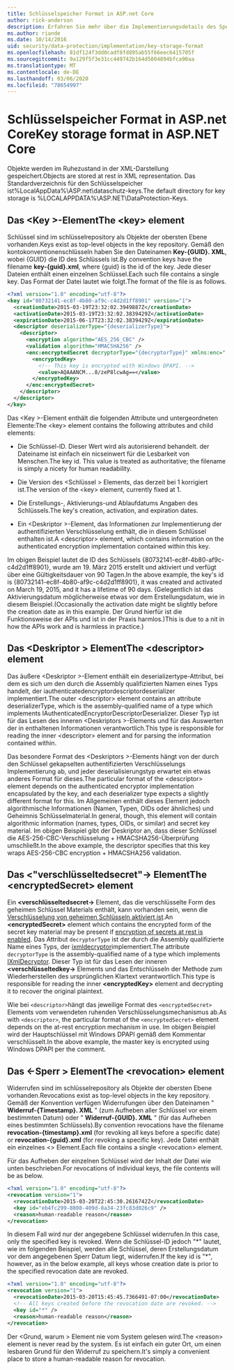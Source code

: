 ```yaml
---
title: Schlüsselspeicher Format in ASP.net Core
author: rick-anderson
description: Erfahren Sie mehr über die Implementierungsdetails des Speicher Formats für die ASP.net Core Datenschutz Schlüssel.
ms.author: riande
ms.date: 10/14/2016
uid: security/data-protection/implementation/key-storage-format
ms.openlocfilehash: 81df124f3dd0cadf8fd895ab55f66eec6415705f
ms.sourcegitcommit: 9a129f5f3e31cc449742b164d5004894bfca90aa
ms.translationtype: MT
ms.contentlocale: de-DE
ms.lasthandoff: 03/06/2020
ms.locfileid: "78654997"
---
```

# <a name="key-storage-format-in-aspnet-core"></a><span data-ttu-id="67ba7-103">Schlüsselspeicher Format in ASP.net Core</span><span class="sxs-lookup"><span data-stu-id="67ba7-103">Key storage format in ASP.NET Core</span></span>

<a name="data-protection-implementation-key-storage-format"></a>

<span data-ttu-id="67ba7-104">Objekte werden im Ruhezustand in der XML-Darstellung gespeichert.</span><span class="sxs-lookup"><span data-stu-id="67ba7-104">Objects are stored at rest in XML representation.</span></span> <span data-ttu-id="67ba7-105">Das Standardverzeichnis für den Schlüsselspeicher ist%LocalAppData%\ASP.net\dataschutz-keys\.</span><span class="sxs-lookup"><span data-stu-id="67ba7-105">The default directory for key storage is %LOCALAPPDATA%\ASP.NET\DataProtection-Keys\.</span></span>

## <a name="the-key-element"></a><span data-ttu-id="67ba7-106">Das \<Key >-Element</span><span class="sxs-lookup"><span data-stu-id="67ba7-106">The \<key> element</span></span>

<span data-ttu-id="67ba7-107">Schlüssel sind im schlüsselrepository als Objekte der obersten Ebene vorhanden.</span><span class="sxs-lookup"><span data-stu-id="67ba7-107">Keys exist as top-level objects in the key repository.</span></span> <span data-ttu-id="67ba7-108">Gemäß den kontokonventionenschlüsseln haben Sie den Dateinamen **Key-{GUID}. XML**, wobei {GUID} die ID des Schlüssels ist.</span><span class="sxs-lookup"><span data-stu-id="67ba7-108">By convention keys have the filename **key-{guid}.xml**, where {guid} is the id of the key.</span></span> <span data-ttu-id="67ba7-109">Jede dieser Dateien enthält einen einzelnen Schlüssel.</span><span class="sxs-lookup"><span data-stu-id="67ba7-109">Each such file contains a single key.</span></span> <span data-ttu-id="67ba7-110">Das Format der Datei lautet wie folgt.</span><span class="sxs-lookup"><span data-stu-id="67ba7-110">The format of the file is as follows.</span></span>

```xml
<?xml version="1.0" encoding="utf-8"?>
<key id="80732141-ec8f-4b80-af9c-c4d2d1ff8901" version="1">
  <creationDate>2015-03-19T23:32:02.3949887Z</creationDate>
  <activationDate>2015-03-19T23:32:02.3839429Z</activationDate>
  <expirationDate>2015-06-17T23:32:02.3839429Z</expirationDate>
  <descriptor deserializerType="{deserializerType}">
    <descriptor>
      <encryption algorithm="AES_256_CBC" />
      <validation algorithm="HMACSHA256" />
      <enc:encryptedSecret decryptorType="{decryptorType}" xmlns:enc="...">
        <encryptedKey>
          <!-- This key is encrypted with Windows DPAPI. -->
          <value>AQAAANCM...8/zeP8lcwAg==</value>
        </encryptedKey>
      </enc:encryptedSecret>
    </descriptor>
  </descriptor>
</key>
```

<span data-ttu-id="67ba7-111">Das \<Key >-Element enthält die folgenden Attribute und untergeordneten Elemente:</span><span class="sxs-lookup"><span data-stu-id="67ba7-111">The \<key> element contains the following attributes and child elements:</span></span>

* <span data-ttu-id="67ba7-112">Die Schlüssel-ID. Dieser Wert wird als autorisierend behandelt. der Dateiname ist einfach ein nicseinwert für die Lesbarkeit von Menschen.</span><span class="sxs-lookup"><span data-stu-id="67ba7-112">The key id. This value is treated as authoritative; the filename is simply a nicety for human readability.</span></span>

* <span data-ttu-id="67ba7-113">Die Version des \<Schlüssel > Elements, das derzeit bei 1 korrigiert ist.</span><span class="sxs-lookup"><span data-stu-id="67ba7-113">The version of the \<key> element, currently fixed at 1.</span></span>

* <span data-ttu-id="67ba7-114">Die Erstellungs-, Aktivierungs-und Ablaufdatums Angaben des Schlüssels.</span><span class="sxs-lookup"><span data-stu-id="67ba7-114">The key's creation, activation, and expiration dates.</span></span>

* <span data-ttu-id="67ba7-115">Ein \<Deskriptor >-Element, das Informationen zur Implementierung der authentifizierten Verschlüsselung enthält, die in diesem Schlüssel enthalten ist.</span><span class="sxs-lookup"><span data-stu-id="67ba7-115">A \<descriptor> element, which contains information on the authenticated encryption implementation contained within this key.</span></span>

<span data-ttu-id="67ba7-116">Im obigen Beispiel lautet die ID des Schlüssels {80732141-ec8f-4b80-af9c-c4d2d1ff8901}, wurde am 19. März 2015 erstellt und aktiviert und verfügt über eine Gültigkeitsdauer von 90 Tagen.</span><span class="sxs-lookup"><span data-stu-id="67ba7-116">In the above example, the key's id is {80732141-ec8f-4b80-af9c-c4d2d1ff8901}, it was created and activated on March 19, 2015, and it has a lifetime of 90 days.</span></span> <span data-ttu-id="67ba7-117">(Gelegentlich ist das Aktivierungsdatum möglicherweise etwas vor dem Erstellungsdatum, wie in diesem Beispiel.</span><span class="sxs-lookup"><span data-stu-id="67ba7-117">(Occasionally the activation date might be slightly before the creation date as in this example.</span></span> <span data-ttu-id="67ba7-118">Der Grund hierfür ist die Funktionsweise der APIs und ist in der Praxis harmlos.)</span><span class="sxs-lookup"><span data-stu-id="67ba7-118">This is due to a nit in how the APIs work and is harmless in practice.)</span></span>

## <a name="the-descriptor-element"></a><span data-ttu-id="67ba7-119">Das \<Deskriptor > Element</span><span class="sxs-lookup"><span data-stu-id="67ba7-119">The \<descriptor> element</span></span>

<span data-ttu-id="67ba7-120">Das äußere \<Deskriptor >-Element enthält ein deserializertype-Attribut, bei dem es sich um den durch die Assembly qualifizierten Namen eines Typs handelt, der iauthenticatedencryptordescriptordeserializer implementiert.</span><span class="sxs-lookup"><span data-stu-id="67ba7-120">The outer \<descriptor> element contains an attribute deserializerType, which is the assembly-qualified name of a type which implements IAuthenticatedEncryptorDescriptorDeserializer.</span></span> <span data-ttu-id="67ba7-121">Dieser Typ ist für das Lesen des inneren \<Deskriptors >-Elements und für das Auswerten der in enthaltenen Informationen verantwortlich.</span><span class="sxs-lookup"><span data-stu-id="67ba7-121">This type is responsible for reading the inner \<descriptor> element and for parsing the information contained within.</span></span>

<span data-ttu-id="67ba7-122">Das besondere Format des \<Deskriptors >-Elements hängt von der durch den Schlüssel gekapselten authentifizierten Verschlüsselungs Implementierung ab, und jeder deserialisierungstyp erwartet ein etwas anderes Format für dieses.</span><span class="sxs-lookup"><span data-stu-id="67ba7-122">The particular format of the \<descriptor> element depends on the authenticated encryptor implementation encapsulated by the key, and each deserializer type expects a slightly different format for this.</span></span> <span data-ttu-id="67ba7-123">Im Allgemeinen enthält dieses Element jedoch algorithmische Informationen (Namen, Typen, OIDs oder ähnliches) und Geheimnis Schlüsselmaterial.</span><span class="sxs-lookup"><span data-stu-id="67ba7-123">In general, though, this element will contain algorithmic information (names, types, OIDs, or similar) and secret key material.</span></span> <span data-ttu-id="67ba7-124">Im obigen Beispiel gibt der Deskriptor an, dass dieser Schlüssel die AES-256-CBC-Verschlüsselung + HMACSHA256-Überprüfung umschließt.</span><span class="sxs-lookup"><span data-stu-id="67ba7-124">In the above example, the descriptor specifies that this key wraps AES-256-CBC encryption + HMACSHA256 validation.</span></span>

## <a name="the-encryptedsecret-element"></a><span data-ttu-id="67ba7-125">Das \<"verschlüsseltedsecret"-> Element</span><span class="sxs-lookup"><span data-stu-id="67ba7-125">The \<encryptedSecret> element</span></span>

<span data-ttu-id="67ba7-126">Ein **&lt;verschlüsseltedsecret-&gt;** Element, das die verschlüsselte Form des geheimen Schlüssel Materials enthält, kann vorhanden sein, wenn die [Verschlüsselung von geheimen Schlüsseln aktiviert ist](xref:security/data-protection/implementation/key-encryption-at-rest).</span><span class="sxs-lookup"><span data-stu-id="67ba7-126">An **&lt;encryptedSecret&gt;** element which contains the encrypted form of the secret key material may be present if [encryption of secrets at rest is enabled](xref:security/data-protection/implementation/key-encryption-at-rest).</span></span> <span data-ttu-id="67ba7-127">Das Attribut `decryptorType` ist der durch die Assembly qualifizierte Name eines Typs, der [ixmldecryptor](/dotnet/api/microsoft.aspnetcore.dataprotection.xmlencryption.ixmldecryptor)implementiert.</span><span class="sxs-lookup"><span data-stu-id="67ba7-127">The attribute `decryptorType` is the assembly-qualified name of a type which implements [IXmlDecryptor](/dotnet/api/microsoft.aspnetcore.dataprotection.xmlencryption.ixmldecryptor).</span></span> <span data-ttu-id="67ba7-128">Dieser Typ ist für das Lesen der inneren **&lt;verschlüsseltedkey-&gt;** Elements und das Entschlüsseln der Methode zum Wiederherstellen des ursprünglichen Klartext verantwortlich.</span><span class="sxs-lookup"><span data-stu-id="67ba7-128">This type is responsible for reading the inner **&lt;encryptedKey&gt;** element and decrypting it to recover the original plaintext.</span></span>

<span data-ttu-id="67ba7-129">Wie bei `<descriptor>`hängt das jeweilige Format des `<encryptedSecret>` Elements vom verwendeten ruhenden Verschlüsselungsmechanismus ab.</span><span class="sxs-lookup"><span data-stu-id="67ba7-129">As with `<descriptor>`, the particular format of the `<encryptedSecret>` element depends on the at-rest encryption mechanism in use.</span></span> <span data-ttu-id="67ba7-130">Im obigen Beispiel wird der Hauptschlüssel mit Windows DPAPI gemäß dem Kommentar verschlüsselt.</span><span class="sxs-lookup"><span data-stu-id="67ba7-130">In the above example, the master key is encrypted using Windows DPAPI per the comment.</span></span>

## <a name="the-revocation-element"></a><span data-ttu-id="67ba7-131">Das \<-Sperr > Element</span><span class="sxs-lookup"><span data-stu-id="67ba7-131">The \<revocation> element</span></span>

<span data-ttu-id="67ba7-132">Widerrufen sind im schlüsselrepository als Objekte der obersten Ebene vorhanden.</span><span class="sxs-lookup"><span data-stu-id="67ba7-132">Revocations exist as top-level objects in the key repository.</span></span> <span data-ttu-id="67ba7-133">Gemäß der Konvention verfügen Widerrufungen über den Dateinamen " **Widerruf-{Timestamp}. XML** " (zum Aufheben aller Schlüssel vor einem bestimmten Datum) oder " **Widerruf-{GUID}. XML** " (für das Aufheben eines bestimmten Schlüssels).</span><span class="sxs-lookup"><span data-stu-id="67ba7-133">By convention revocations have the filename **revocation-{timestamp}.xml** (for revoking all keys before a specific date) or **revocation-{guid}.xml** (for revoking a specific key).</span></span> <span data-ttu-id="67ba7-134">Jede Datei enthält ein einzelnes \<> Element.</span><span class="sxs-lookup"><span data-stu-id="67ba7-134">Each file contains a single \<revocation> element.</span></span>

<span data-ttu-id="67ba7-135">Für das Aufheben der einzelnen Schlüssel wird der Inhalt der Datei wie unten beschrieben.</span><span class="sxs-lookup"><span data-stu-id="67ba7-135">For revocations of individual keys, the file contents will be as below.</span></span>

```xml
<?xml version="1.0" encoding="utf-8"?>
<revocation version="1">
  <revocationDate>2015-03-20T22:45:30.2616742Z</revocationDate>
  <key id="eb4fc299-8808-409d-8a34-23fc83d026c9" />
  <reason>human-readable reason</reason>
</revocation>
```

<span data-ttu-id="67ba7-136">In diesem Fall wird nur der angegebene Schlüssel widerrufen.</span><span class="sxs-lookup"><span data-stu-id="67ba7-136">In this case, only the specified key is revoked.</span></span> <span data-ttu-id="67ba7-137">Wenn die Schlüssel-ID jedoch "\*" lautet, wie im folgenden Beispiel, werden alle Schlüssel, deren Erstellungsdatum vor dem angegebenen Sperr Datum liegt, widerrufen.</span><span class="sxs-lookup"><span data-stu-id="67ba7-137">If the key id is "\*", however, as in the below example, all keys whose creation date is prior to the specified revocation date are revoked.</span></span>

```xml
<?xml version="1.0" encoding="utf-8"?>
<revocation version="1">
  <revocationDate>2015-03-20T15:45:45.7366491-07:00</revocationDate>
  <!-- All keys created before the revocation date are revoked. -->
  <key id="*" />
  <reason>human-readable reason</reason>
</revocation>
```

<span data-ttu-id="67ba7-138">Der \<Grund, warum > Element nie vom System gelesen wird.</span><span class="sxs-lookup"><span data-stu-id="67ba7-138">The \<reason> element is never read by the system.</span></span> <span data-ttu-id="67ba7-139">Es ist einfach ein guter Ort, um einen lesbaren Grund für den Widerruf zu speichern.</span><span class="sxs-lookup"><span data-stu-id="67ba7-139">It's simply a convenient place to store a human-readable reason for revocation.</span></span>
